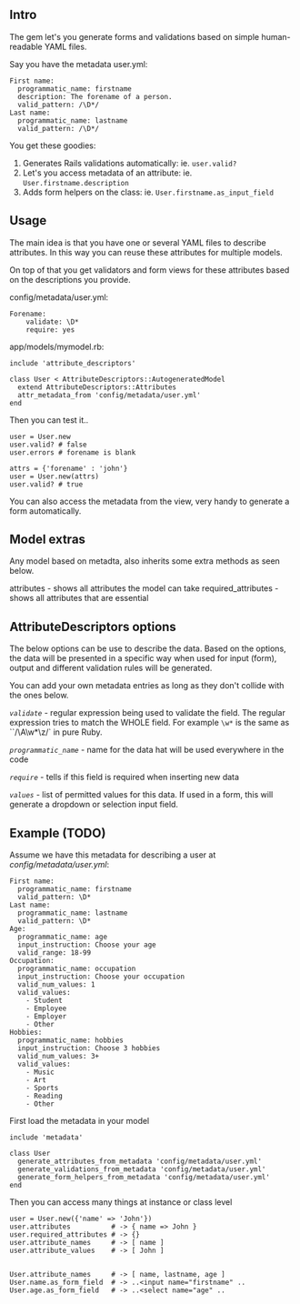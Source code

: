 Intro
-----
The gem let's you generate forms and validations based
on simple human-readable YAML files.


Say you have the metadata user.yml:

    First name:
      programmatic_name: firstname
      description: The forename of a person.
      valid_pattern: /\D*/
    Last name:
      programmatic_name: lastname
      valid_pattern: /\D*/

You get these goodies:

  1. Generates Rails validations automatically: ie. `user.valid?`
  2. Let's you access metadata of an attribute: ie. `User.firstname.description`
  3. Adds form helpers on the class: ie. `User.firstname.as_input_field`


Usage
-----

The main idea is that you have one or several YAML files to describe attributes. In this way you can reuse these attributes for multiple models.

On top of that you get validators and form views for these attributes based on the descriptions you provide.

config/metadata/user.yml:

    Forename:
        validate: \D*
        require: yes


app/models/mymodel.rb:

    include 'attribute_descriptors'

    class User < AttributeDescriptors::AutogeneratedModel
      extend AttributeDescriptors::Attributes
      attr_metadata_from 'config/metadata/user.yml'
    end


Then you can test it..

    user = User.new
    user.valid? # false
    user.errors # forename is blank

    attrs = {'forename' : 'john'}
    user = User.new(attrs)
    user.valid? # true

You can also access the metadata from the view, very handy to generate a form automatically.


Model extras
------------
Any model based on metadta, also inherits some extra methods as seen below.

attributes - shows all attributes the model can take
required_attributes - shows all attributes that are essential


AttributeDescriptors options
-------------------

The below options can be use to describe the data. Based on the options, the data
will be presented in a specific way when used for input (form), output and different
validation rules will be generated.

You can add your own metadata entries as long as they don't collide with the ones below.

*`validate`* - regular expression being used to validate the field. The regular expression tries to match the WHOLE field. For example `\w*` is the same as ``/\A\w*\z/` in pure Ruby.

*`programmatic_name`* - name for the data hat will be used everywhere in the code

*`require`* - tells if this field is required when inserting new data

*`values`* - list of permitted values for this data. If used in a form, this will
             generate a dropdown or selection input field.


Example (TODO)
-------

Assume we have this metadata for describing a user at *config/metadata/user.yml*:
```
First name:
  programmatic_name: firstname
  valid_pattern: \D*
Last name:
  programmatic_name: lastname
  valid_pattern: \D*
Age:
  programmatic_name: age
  input_instruction: Choose your age
  valid_range: 18-99
Occupation:
  programmatic_name: occupation
  input_instruction: Choose your occupation
  valid_num_values: 1
  valid_values:
    - Student
    - Employee
    - Employer
    - Other
Hobbies:
  programmatic_name: hobbies
  input_instruction: Choose 3 hobbies
  valid_num_values: 3+
  valid_values:
    - Music
    - Art
    - Sports
    - Reading
    - Other
```

First load the metadata in your model
```
include 'metadata'

class User
  generate_attributes_from_metadata 'config/metadata/user.yml'
  generate_validations_from_metadata 'config/metadata/user.yml'
  generate_form_helpers_from_metadata 'config/metadata/user.yml'
end
```

Then you can access many things at instance or class level
```
user = User.new({'name' => 'John'})
user.attributes          # -> { name => John }
user.required_attributes # -> {}
user.attribute_names     # -> [ name ]
user.attribute_values    # -> [ John ]


User.attribute_names     # -> [ name, lastname, age ]
User.name.as_form_field  # -> ..<input name="firstname" ..
User.age.as_form_field   # -> ..<select name="age" ..
```
